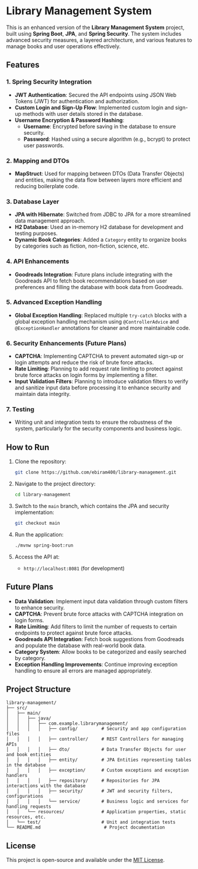 
# Library Management System

This is an enhanced version of the **Library Management System** project, built using **Spring Boot**, **JPA**, and **Spring Security**. The system includes advanced security measures, a layered architecture, and various features to manage books and user operations effectively.

## Features

### 1. **Spring Security Integration**
   - **JWT Authentication**: Secured the API endpoints using JSON Web Tokens (JWT) for authentication and authorization.
   - **Custom Login and Sign-Up Flow**: Implemented custom login and sign-up methods with user details stored in the database.
   - **Username Encryption & Password Hashing**:
     - **Username**: Encrypted before saving in the database to ensure security.
     - **Password**: Hashed using a secure algorithm (e.g., bcrypt) to protect user passwords.

### 2. **Mapping and DTOs**
   - **MapStruct**: Used for mapping between DTOs (Data Transfer Objects) and entities, making the data flow between layers more efficient and reducing boilerplate code.
   
### 3. **Database Layer**
   - **JPA with Hibernate**: Switched from JDBC to JPA for a more streamlined data management approach.
   - **H2 Database**: Used an in-memory H2 database for development and testing purposes.
   - **Dynamic Book Categories**: Added a `Category` entity to organize books by categories such as fiction, non-fiction, science, etc.

### 4. **API Enhancements**
   - **Goodreads Integration**: Future plans include integrating with the Goodreads API to fetch book recommendations based on user preferences and filling the database with book data from Goodreads.
   
### 5. **Advanced Exception Handling**
   - **Global Exception Handling**: Replaced multiple `try-catch` blocks with a global exception handling mechanism using `@ControllerAdvice` and `@ExceptionHandler` annotations for cleaner and more maintainable code.

### 6. **Security Enhancements (Future Plans)**
   - **CAPTCHA**: Implementing CAPTCHA to prevent automated sign-up or login attempts and reduce the risk of brute force attacks.
   - **Rate Limiting**: Planning to add request rate limiting to protect against brute force attacks on login forms by implementing a filter.
   - **Input Validation Filters**: Planning to introduce validation filters to verify and sanitize input data before processing it to enhance security and maintain data integrity.

### 7. **Testing**
   - Writing unit and integration tests to ensure the robustness of the system, particularly for the security components and business logic.

## How to Run

1. Clone the repository:
   ```bash
   git clone https://github.com/ebiram400/library-management.git
   ```
   
2. Navigate to the project directory:
   ```bash
   cd library-management
   ```

3. Switch to the `main` branch, which contains the JPA and security implementation:
   ```bash
   git checkout main
   ```

4. Run the application:
   ```bash
   ./mvnw spring-boot:run
   ```

5. Access the API at:
   - `http://localhost:8081` (for development)

## Future Plans

- **Data Validation**: Implement input data validation through custom filters to enhance security.
- **CAPTCHA**: Prevent brute force attacks with CAPTCHA integration on login forms.
- **Rate Limiting**: Add filters to limit the number of requests to certain endpoints to protect against brute force attacks.
- **Goodreads API Integration**: Fetch book suggestions from Goodreads and populate the database with real-world book data.
- **Category System**: Allow books to be categorized and easily searched by category.
- **Exception Handling Improvements**: Continue improving exception handling to ensure all errors are managed appropriately.

## Project Structure

```
library-management/
├── src/
│   ├── main/
│   │   ├── java/
│   │   │   ├── com.example.librarymanagement/
│   │   │   │   ├── config/         # Security and app configuration files
│   │   │   │   ├── controller/     # REST Controllers for managing APIs
│   │   │   │   ├── dto/            # Data Transfer Objects for user and book entities
│   │   │   │   ├── entity/         # JPA Entities representing tables in the database
│   │   │   │   ├── exception/      # Custom exceptions and exception handlers
│   │   │   │   ├── repository/     # Repositories for JPA interactions with the database
│   │   │   │   ├── security/       # JWT and security filters, configurations
│   │   │   │   └── service/        # Business logic and services for handling requests
│   │   └── resources/              # Application properties, static resources, etc.
│   └── test/                       # Unit and integration tests
└── README.md                        # Project documentation
```

## License

This project is open-source and available under the [MIT License](LICENSE).
